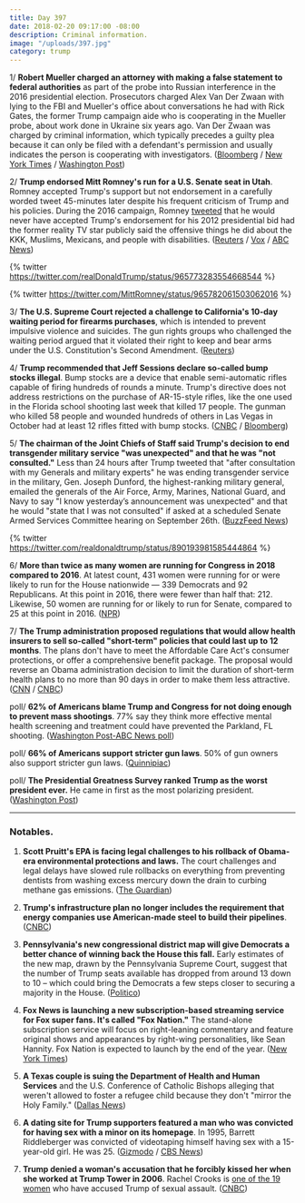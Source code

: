 ```yaml
---
title: Day 397
date: 2018-02-20 09:17:00 -08:00
description: Criminal information.
image: "/uploads/397.jpg"
category: trump
---
```


1/ **Robert Mueller charged an attorney with making a false statement to federal authorities** as part of the probe into Russian interference in the 2016 presidential election. Prosecutors charged Alex Van Der Zwaan with lying to the FBI and Mueller's office about conversations he had with Rick Gates, the former Trump campaign aide who is cooperating in the Mueller probe, about work done in Ukraine six years ago.  Van Der Zwaan was charged by criminal information, which typically precedes a guilty plea because it can only be filed with a defendant's permission and usually indicates the person is cooperating with investigators. ([Bloomberg](https://www.bloomberg.com/news/articles/2018-02-20/trump-defiant-despite-mueller-s-warning-shot-on-russia-meddling) / [New York Times](https://www.nytimes.com/2018/02/20/us/politics/alex-van-der-zwaan-gates-russia-mueller.html) / [Washington Post](https://www.washingtonpost.com/local/public-safety/mueller-probe-london-based-son-of-russian-businessman-to-plead-guilty-to-false-statements/2018/02/20/142f4d2e-164b-11e8-b681-2d4d462a1921_story.html))

2/ **Trump endorsed Mitt Romney's run for a U.S. Senate seat in Utah**. Romney accepted Trump's support but not endorsement in a carefully worded tweet 45-minutes later despite his frequent criticism of Trump and his policies. During the 2016 campaign, Romney [tweeted](https://twitter.com/MittRomney/status/705471184935190532) that he would never have accepted Trump's endorsement for his 2012 presidential bid had the former reality TV star publicly said the offensive things he did about the KKK, Muslims, Mexicans, and people with disabilities. ([Reuters](https://www.reuters.com/article/us-trump-romney/trump-endorses-romney-in-run-for-u-s-senate-seat-in-utah-idUSKCN1G406B) / [Vox](https://www.vox.com/policy-and-politics/2018/2/20/17031658/mitt-romney-trump-endorsement) / [ABC News](http://abcnews.go.com/Politics/trump-voices-support-mitt-romney-campaign-senate/story?id=53208232))

{% twitter https://twitter.com/realDonaldTrump/status/965773283554668544 %}

{% twitter https://twitter.com/MittRomney/status/965782061503062016 %}

3/ **The U.S. Supreme Court rejected a challenge to California's 10-day waiting period for firearms purchases**, which is intended to prevent impulsive violence and suicides. The gun rights groups who challenged the waiting period argued that it violated their right to keep and bear arms under the U.S. Constitution's Second Amendment. ([Reuters](https://www.reuters.com/article/us-usa-court-guns/top-court-snubs-challenge-to-california-gun-waiting-period-idUSKCN1G4200))

4/ **Trump recommended that Jeff Sessions declare so-called bump stocks illegal**. Bump stocks are a device that enable semi-automatic rifles capable of firing hundreds of rounds a minute. Trump's directive does not address restrictions on the purchase of AR-15-style rifles, like the one used in the Florida school shooting last week that killed 17 people. The gunman who killed 58 people and wounded hundreds of others in Las Vegas in October had at least 12 rifles fitted with bump stocks. ([CNBC](https://www.cnbc.com/2018/02/20/trump-signs-a-memo-telling-attorney-general-sessions-to-ban-devices-that-turn-weapons-into-machine-guns.html) / [Bloomberg](https://www.bloomberg.com/news/articles/2018-02-20/trump-orders-ban-of-ar-15-bump-stocks-after-florida-shooting))

5/ **The chairman of the Joint Chiefs of Staff said Trump's decision to end transgender military service "was unexpected" and that he was "not consulted."** Less than 24 hours after Trump tweeted that "after consultation with my Generals and military experts" he was ending transgender service in the military, Gen. Joseph Dunford, the highest-ranking military general, emailed the generals of the Air Force, Army, Marines, National Guard, and Navy to say "I know yesterday’s announcement was unexpected" and that he would "state that I was not consulted" if asked at a scheduled Senate Armed Services Committee hearing on September 26th. ([BuzzFeed News](https://www.buzzfeed.com/dominicholden/joint-chiefs-transgender))

{% twitter https://twitter.com/realdonaldtrump/status/890193981585444864 %}

6/ **More than twice as many women are running for Congress in 2018 compared to 2016**. At latest count, 431 women were running for or were likely to run for the House nationwide — 339 Democrats and 92 Republicans. At this point in 2016, there were fewer than half that: 212. Likewise, 50 women are running for or likely to run for Senate, compared to 25 at this point in 2016. ([NPR](https://www.npr.org/2018/02/20/585542531/more-than-twice-as-many-women-are-running-for-congress-in-2018-compared-to-2016))

7/ **The Trump administration proposed regulations that would allow health insurers to sell so-called "short-term" policies that could last up to 12 months**. The plans don't have to meet the Affordable Care Act's consumer protections, or offer a comprehensive benefit package. The proposal would reverse an Obama administration decision to limit the duration of short-term health plans to no more than 90 days in order to make them less attractive. ([CNN](http://money.cnn.com/2018/02/20/news/economy/trump-obamacare-short-term-health-insurance/index.html) / [CNBC](https://www.cnbc.com/2018/02/20/trumps-health-care-plan-less-comprehensive-health-coverage-at-a-lower-cost.html))

poll/ **62% of Americans blame Trump and Congress for not doing enough to prevent mass shootings**. 77% say they think more effective mental health screening and treatment could have prevented the Parkland, FL shooting. ([Washington Post-ABC News poll](https://www.washingtonpost.com/politics/most-americans-say-trump-congress-not-doing-enough-to-stop-mass-shootings-post-abc-poll-finds/2018/02/19/3d0005dc-15af-11e8-92c9-376b4fe57ff7_story.html?utm_term=.07c3d124fcdf))

poll/ **66% of Americans support stricter gun laws**. 50% of gun owners also support stricter gun laws. ([Quinnipiac](https://poll.qu.edu/national/release-detail?ReleaseID=2521))

poll/ **The Presidential Greatness Survey ranked Trump as the worst president ever.** He came in first as the most polarizing president. ([Washington Post](https://www.washingtonpost.com/news/the-fix/wp/2018/02/20/trump-promised-to-exhaust-people-with-his-wins-a-study-says-hes-already-won-worst-president-ever/))

---

### Notables.

1. **Scott Pruitt's EPA is facing legal challenges to his rollback of Obama-era environmental protections and laws.** The court challenges and legal delays have slowed rule rollbacks on everything from preventing dentists from washing excess mercury down the drain to curbing methane gas emissions. ([The Guardian](https://www.theguardian.com/environment/2018/feb/20/donald-trump-epa-environmental-rollbacks-court-challenges))

2. **Trump's infrastructure plan no longer includes the requirement that energy companies use American-made steel to build their pipelines**. ([CNBC](https://www.cnbc.com/2018/02/20/trump-radio-silent-on-his-vow-to-force-pipelines-to-buy-us-steel.html))

3. **Pennsylvania's new congressional district map will give Democrats a better chance of winning back the House this fall.** Early estimates of the new map, drawn by the Pennsylvania Supreme Court, suggest that the number of Trump seats available has dropped from around 13 down to 10 – which could bring the Democrats a few steps closer to securing a majority in the House. ([Politico](https://www.politico.com/story/2018/02/19/pennsylvania-redistrict-democrats-midterms-354432))

4. **Fox News is launching a new subscription-based streaming service for Fox super fans. It's called "Fox Nation."** The stand-alone subscription service will focus on right-leaning commentary and feature original shows and appearances by right-wing personalities, like Sean Hannity. Fox Nation is expected to launch by the end of the year. ([New York Times](https://www.nytimes.com/2018/02/19/business/media/fox-news-streaming.html))

5. **A Texas couple is suing the Department of Health and Human Services** and the U.S. Conference of Catholic Bishops alleging that weren't allowed to foster a refugee child because they don't "mirror the Holy Family." ([Dallas News](https://www.dallasnews.com/news/texas-politics/2018/02/20/texas-lesbians-sue-trump-after-couple-told-cant-foster-refugee-children-dont-mirror-holy-family))

6. **A dating site for Trump supporters featured a man who was convicted for having sex with a minor on its homepage**. In 1995, Barrett Riddleberger was convicted of videotaping himself having sex with a 15-year-old girl. He was 25. ([Gizmodo](https://gizmodo.com/the-guy-in-that-trump-dating-site-ad-has-a-child-sex-co-1823155857) / [CBS News](https://www.cbsnews.com/news/man-featured-on-trump-dating-site-has-child-sex-conviction/))

7. **Trump denied a woman's accusation that he forcibly kissed her when she worked at Trump Tower in 2006**. Rachel Crooks is [one of the 19 women](https://www.washingtonpost.com/news/national/wp/2018/02/19/feature/trump-accuser-keeps-telling-her-story-hoping-someone-will-finally-listen/) who have accused Trump of sexual assault. ([CNBC](https://www.cnbc.com/2018/02/20/trump-denies-kissing-sexual-misconduct-accuser-rachel-crooks.html))